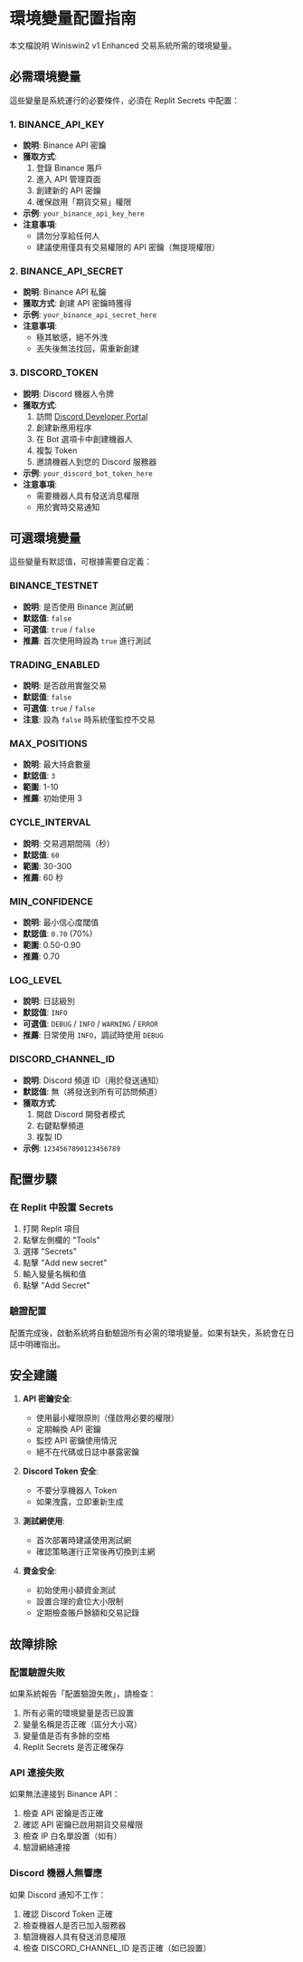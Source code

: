 # 環境變量配置指南

本文檔說明 Winiswin2 v1 Enhanced 交易系統所需的環境變量。

## 必需環境變量

這些變量是系統運行的必要條件，必須在 Replit Secrets 中配置：

### 1. BINANCE_API_KEY
- **說明**: Binance API 密鑰
- **獲取方式**: 
  1. 登錄 Binance 賬戶
  2. 進入 API 管理頁面
  3. 創建新的 API 密鑰
  4. 確保啟用「期貨交易」權限
- **示例**: `your_binance_api_key_here`
- **注意事項**: 
  - 請勿分享給任何人
  - 建議使用僅具有交易權限的 API 密鑰（無提現權限）

### 2. BINANCE_API_SECRET
- **說明**: Binance API 私鑰
- **獲取方式**: 創建 API 密鑰時獲得
- **示例**: `your_binance_api_secret_here`
- **注意事項**: 
  - 極其敏感，絕不外洩
  - 丟失後無法找回，需重新創建

### 3. DISCORD_TOKEN
- **說明**: Discord 機器人令牌
- **獲取方式**:
  1. 訪問 [Discord Developer Portal](https://discord.com/developers/applications)
  2. 創建新應用程序
  3. 在 Bot 選項卡中創建機器人
  4. 複製 Token
  5. 邀請機器人到您的 Discord 服務器
- **示例**: `your_discord_bot_token_here`
- **注意事項**: 
  - 需要機器人具有發送消息權限
  - 用於實時交易通知

## 可選環境變量

這些變量有默認值，可根據需要自定義：

### BINANCE_TESTNET
- **說明**: 是否使用 Binance 測試網
- **默認值**: `false`
- **可選值**: `true` / `false`
- **推薦**: 首次使用時設為 `true` 進行測試

### TRADING_ENABLED
- **說明**: 是否啟用實盤交易
- **默認值**: `false`
- **可選值**: `true` / `false`
- **注意**: 設為 `false` 時系統僅監控不交易

### MAX_POSITIONS
- **說明**: 最大持倉數量
- **默認值**: `3`
- **範圍**: 1-10
- **推薦**: 初始使用 3

### CYCLE_INTERVAL
- **說明**: 交易週期間隔（秒）
- **默認值**: `60`
- **範圍**: 30-300
- **推薦**: 60 秒

### MIN_CONFIDENCE
- **說明**: 最小信心度閾值
- **默認值**: `0.70` (70%)
- **範圍**: 0.50-0.90
- **推薦**: 0.70

### LOG_LEVEL
- **說明**: 日誌級別
- **默認值**: `INFO`
- **可選值**: `DEBUG` / `INFO` / `WARNING` / `ERROR`
- **推薦**: 日常使用 `INFO`，調試時使用 `DEBUG`

### DISCORD_CHANNEL_ID
- **說明**: Discord 頻道 ID（用於發送通知）
- **默認值**: 無（將發送到所有可訪問頻道）
- **獲取方式**: 
  1. 開啟 Discord 開發者模式
  2. 右鍵點擊頻道
  3. 複製 ID
- **示例**: `1234567890123456789`

## 配置步驟

### 在 Replit 中設置 Secrets

1. 打開 Replit 項目
2. 點擊左側欄的 "Tools"
3. 選擇 "Secrets"
4. 點擊 "Add new secret"
5. 輸入變量名稱和值
6. 點擊 "Add Secret"

### 驗證配置

配置完成後，啟動系統將自動驗證所有必需的環境變量。如果有缺失，系統會在日誌中明確指出。

## 安全建議

1. **API 密鑰安全**:
   - 使用最小權限原則（僅啟用必要的權限）
   - 定期輪換 API 密鑰
   - 監控 API 密鑰使用情況
   - 絕不在代碼或日誌中暴露密鑰

2. **Discord Token 安全**:
   - 不要分享機器人 Token
   - 如果洩露，立即重新生成

3. **測試網使用**:
   - 首次部署時建議使用測試網
   - 確認策略運行正常後再切換到主網

4. **資金安全**:
   - 初始使用小額資金測試
   - 設置合理的倉位大小限制
   - 定期檢查賬戶餘額和交易記錄

## 故障排除

### 配置驗證失敗
如果系統報告「配置驗證失敗」，請檢查：
1. 所有必需的環境變量是否已設置
2. 變量名稱是否正確（區分大小寫）
3. 變量值是否有多餘的空格
4. Replit Secrets 是否正確保存

### API 連接失敗
如果無法連接到 Binance API：
1. 檢查 API 密鑰是否正確
2. 確認 API 密鑰已啟用期貨交易權限
3. 檢查 IP 白名單設置（如有）
4. 驗證網絡連接

### Discord 機器人無響應
如果 Discord 通知不工作：
1. 確認 Discord Token 正確
2. 檢查機器人是否已加入服務器
3. 驗證機器人具有發送消息權限
4. 檢查 DISCORD_CHANNEL_ID 是否正確（如已設置）
